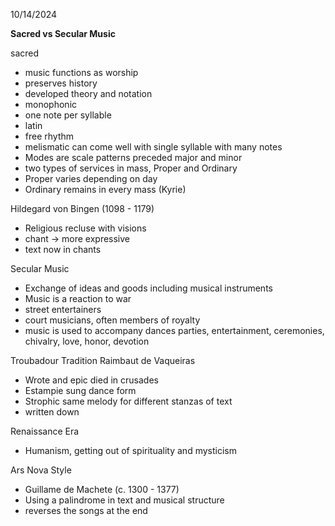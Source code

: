 10/14/2024

**Sacred vs Secular Music**

sacred
 - music functions as worship
 - preserves history
 - developed theory and notation
 - monophonic
 - one note per syllable
 - latin
 - free rhythm
 - melismatic can come well with single syllable with many notes
 - Modes are scale patterns preceded major and minor
 - two types of services in mass, Proper and Ordinary
 - Proper varies depending on day
 - Ordinary remains in every mass (Kyrie)

Hildegard von Bingen (1098 - 1179)
 - Religious recluse with visions
 - chant -> more expressive
 - text now in chants

Secular Music
 - Exchange of ideas and goods including musical instruments
 - Music is a reaction to war
 - street entertainers
 - court musicians, often members of royalty
 - music is used to accompany dances parties, entertainment, ceremonies, chivalry, love, honor, devotion

Troubadour Tradition Raimbaut de Vaqueiras
 - Wrote and epic died in crusades
 - Estampie sung dance form
 - Strophic same melody for different stanzas of text
 - written down

Renaissance Era
 - Humanism, getting out of spirituality and mysticism

Ars Nova Style
 - Guillame de Machete (c. 1300 - 1377)
 - Using a palindrome in text and musical structure
 - reverses the songs at the end